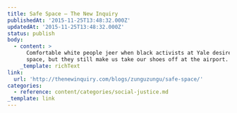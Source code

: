 ```yaml
---
title: Safe Space – The New Inquiry
publishedAt: '2015-11-25T13:48:32.000Z'
updatedAt: '2015-11-25T13:48:32.000Z'
status: publish
body:
  - content: >
      Comfortable white people jeer when black activists at Yale desire a safe
      space, but they still make us take our shoes off at the airport.
    _template: richText
link:
  url: 'http://thenewinquiry.com/blogs/zunguzungu/safe-space/'
categories:
  - reference: content/categories/social-justice.md
_template: link
---
```



